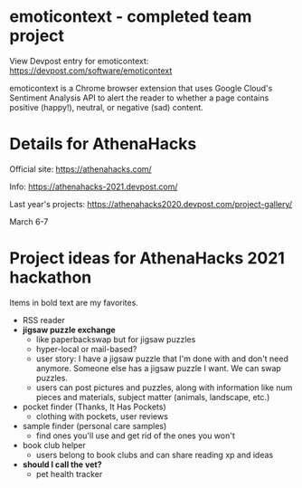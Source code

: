 # emoticontext - completed team project

View Devpost entry for emoticontext: https://devpost.com/software/emoticontext

emoticontext is a Chrome browser extension that uses Google Cloud's Sentiment Analysis API to alert the reader to whether a page contains positive (happy!), neutral, or negative (sad) content. 

# Details for AthenaHacks

Official site: https://athenahacks.com/

Info: https://athenahacks-2021.devpost.com/

Last year's projects: https://athenahacks2020.devpost.com/project-gallery/

March 6-7

# Project ideas for AthenaHacks 2021 hackathon

Items in bold text are my favorites.

- RSS reader
- **jigsaw puzzle exchange**
  - like paperbackswap but for jigsaw puzzles
  - hyper-local or mail-based?
  - user story: I have a jigsaw puzzle that I'm done with and don't need anymore. Someone else has a jigsaw puzzle I want. We can swap puzzles.
  - users can post pictures and puzzles, along with information like num pieces and materials, subject matter (animals, landscape, etc.)
- pocket finder (Thanks, It Has Pockets)
  - clothing with pockets, user reviews
- sample finder (personal care samples)
  - find ones you'll use and get rid of the ones you won't
- book club helper
  - users belong to book clubs and can share reading xp and ideas
- **should I call the vet?**
  - pet health tracker
